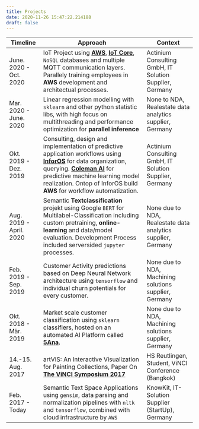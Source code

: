 ```yaml
--- 
title: Projects 
date: 2020-11-26 15:47:22.214188
draft: false
---
```



| Timeline | Approach | Context
|----------|----------------------------------------------------- |-------------------|
| June. 2020 - Oct. 2020 | IoT Project using [**AWS**](https://aws.amazon.com), [**IoT Core**](https://aws.amazon.com/de/iot-core/), `NoSQL` databases and multiple MQTT communication layers. Parallely training employees in **AWS** development and architectual processes. | Actinium Consulting GmbH, IT Solution Supplier, Germany |
| Mar. 2020 - June. 2020 | Linear regression modelling with `sklearn` and other python statistic libs, with high focus on multithreading and performance optimization for **parallel** **inference** | None to NDA, Realestate data analytics supplier, Germany |
| Okt. 2019 - Dez. 2019 | Consulting, design and implementation of predictive application workflows using [**InforOS**]((https://www.infor.com/products/infor-os)) for data organization, querying. [**Coleman AI**](https://www.infor.com/products/coleman) for predictive machine learning model realization. Ontop of InforOS build **AWS** for workflow automatization. | Actinium Consulting GmbH, IT Solution Supplier, Germany |
| Aug. 2019 - April. 2020 | Semantic **Textclassification** projekt using Google `BERT` for Multilabel-Classification including custom pretraining, **online-learning** and data/model evaluation. Development Process included serversided `jupyter` processes. | None due to NDA, Realestate data analytics supplier, Germany |
| Feb. 2019 - Sep. 2019 | Customer Activity predictions based on Deep Neural Network architecture using `tensorflow` and individual churn potentials for every customer. | None due to NDA, Machining solutions supplier, Germany |
| Okt. 2018 - Mär. 2019 | Market scale customer classification using `sklearn` classifiers, hosted on an automated AI Platform called [**5Ana**](https://www.5analytics.com/index.html). | None due to NDA, Machining solutions supplier, Germany |
| 14.-15. Aug. 2017 | artVIS: An Interactive Visualization for Painting Collections, Paper On [**The ViNCI Symposium 2017**](http://vinci-conf.org/2017/program.html#session4) | HS Reutlingen, Student, ViNCI Conference (Bangkok)
| Feb. 2017 - Today | Semantic Text Space Applications using `gensim`, data parsing and normalization pipelines with `nltk` and `tensorflow`, combined with cloud infrastructure by `AWS` | KnowKit, IT-Solution Supplier (StartUp), Germany


